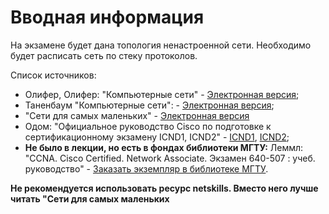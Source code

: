 # Вводная информация

На экзамене будет дана топология ненастроенной сети. Необходимо будет расписать сеть по стеку протоколов.

Список источников:

- Олифер, Олифер: "Компьютерные сети" - [Электронная версия](https://library.bmstu.ru/Catalog/Details/IBooks/387241);
- Таненбаум "Компьютерные сети": - [Электронная версия](https://library.bmstu.ru/Catalog/Details/IBooks/390207);
- "Сети для самых маленьких" - [Электронная версия](https://linkmeup.gitbook.io/sdsm)
- Одом: "Официальное руководство Cisco по подготовке к сертификационному экзамену ICND1, ICND2" - [ICND1](https://disk.yandex.ru/i/owLmcjvKXIMJ3g), [ICND2](https://disk.yandex.ru/i/dYZQRl1h0SCN_Q);
- **Не было в лекции, но есть в фондах библиотеки МГТУ:** Леммл: "CCNA. Cisco Certified. Network Associate. Экзамен 640-507 : учеб. руководство" - [Заказать экземпляр в библиотеке МГТУ](https://library.bmstu.ru/Catalog/Details/182744).

**Не рекомендуется использовать ресурс netskills. Вместо него лучше читать "Сети для самых маленьких**

